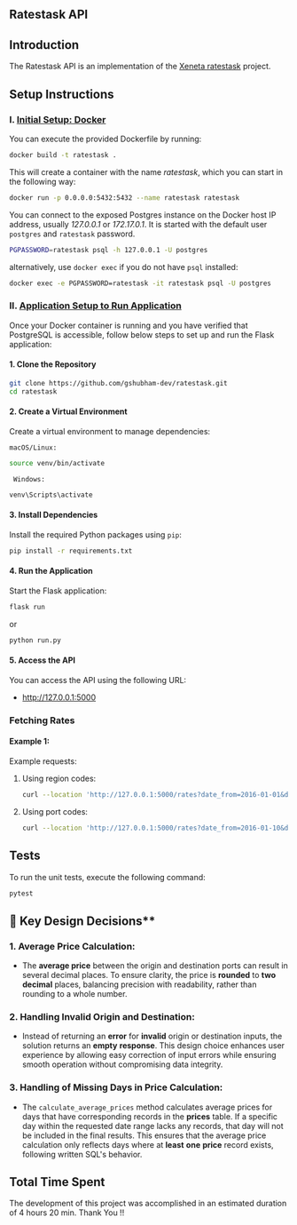 ## Ratestask API

## Introduction

The Ratestask API is an implementation of the [Xeneta ratestask](https://github.com/xeneta/ratestask) project.

## Setup Instructions

### I. <ins>Initial Setup: Docker</ins>

You can execute the provided Dockerfile by running:

```bash
docker build -t ratestask .
```

This will create a container with the name *ratestask*, which you can
start in the following way:

```bash
docker run -p 0.0.0.0:5432:5432 --name ratestask ratestask
```

You can connect to the exposed Postgres instance on the Docker host IP address,
usually *127.0.0.1* or *172.17.0.1*. It is started with the default user `postgres` and `ratestask` password.

```bash
PGPASSWORD=ratestask psql -h 127.0.0.1 -U postgres
```

alternatively, use `docker exec` if you do not have `psql` installed:

```bash
docker exec -e PGPASSWORD=ratestask -it ratestask psql -U postgres
```
### II. <ins>Application Setup to Run Application</ins>

Once your Docker container is running and you have verified that PostgreSQL is accessible, follow below steps to set up and run the Flask application:

#### 1. Clone the Repository

```bash
git clone https://github.com/gshubham-dev/ratestask.git
cd ratestask
```

#### 2. Create a Virtual Environment
Create a virtual environment to manage dependencies:

`macOS/Linux:`

```bash
source venv/bin/activate
```

` Windows:`

```bash
venv\Scripts\activate
```

#### 3. Install Dependencies
Install the required Python packages using `pip`:

```bash
pip install -r requirements.txt
```

#### 4. Run the Application
Start the Flask application:

```bash
flask run
```
or
```bash
python run.py
```


#### 5. Access the API

You can access the API using the following URL:

* http://127.0.0.1:5000

### Fetching Rates

#### Example 1:

Example requests:

1. Using region codes:
   ```bash
   curl --location 'http://127.0.0.1:5000/rates?date_from=2016-01-01&date_to=2016-01-10&origin=china_main&destination=north_europe_main'
   ```

2. Using port codes:
   ```bash
   curl --location 'http://127.0.0.1:5000/rates?date_from=2016-01-10&date_to=2017-01-11&origin=CNSGH&destination=IEDUB'
   ```

## Tests

To run the unit tests, execute the following command:

```bash
pytest
```

## 🎯 Key Design Decisions**

### 1. Average Price Calculation:
- The **average price** between the origin and destination ports can result in several decimal places. To ensure clarity, the price is **rounded** to **two** **decimal** places, balancing precision with readability, rather than rounding to a whole number.

### 2. Handling Invalid Origin and Destination:
- Instead of returning an **error** for **invalid** origin or destination inputs, the solution returns an **empty** **response**. This design choice enhances user experience by allowing easy correction of input errors while ensuring smooth operation without compromising data integrity.

### 3. Handling of Missing Days in Price Calculation:
- The `calculate_average_prices` method calculates average prices for days that have corresponding records in the **prices** table. If a specific day within the requested date range lacks any records, that day will not be included in the final results. This ensures that the average price calculation only reflects days where at **least** **one** **price** record exists, following written SQL's behavior.

## Total Time Spent
The development of this project was accomplished in an estimated duration of 4 hours 20 min.
Thank You !!